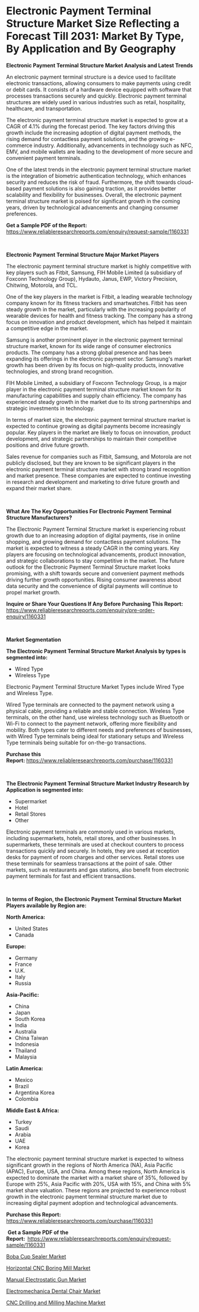 <p><h1>Electronic Payment Terminal Structure Market Size Reflecting a Forecast Till 2031: Market By Type, By Application and By Geography</h1></p><p><strong>Electronic Payment Terminal Structure Market Analysis and Latest Trends</strong></p>
<p><p>An electronic payment terminal structure is a device used to facilitate electronic transactions, allowing consumers to make payments using credit or debit cards. It consists of a hardware device equipped with software that processes transactions securely and quickly. Electronic payment terminal structures are widely used in various industries such as retail, hospitality, healthcare, and transportation.</p><p>The electronic payment terminal structure market is expected to grow at a CAGR of 4.1% during the forecast period. The key factors driving this growth include the increasing adoption of digital payment methods, the rising demand for contactless payment solutions, and the growing e-commerce industry. Additionally, advancements in technology such as NFC, EMV, and mobile wallets are leading to the development of more secure and convenient payment terminals.</p><p>One of the latest trends in the electronic payment terminal structure market is the integration of biometric authentication technology, which enhances security and reduces the risk of fraud. Furthermore, the shift towards cloud-based payment solutions is also gaining traction, as it provides better scalability and flexibility for businesses. Overall, the electronic payment terminal structure market is poised for significant growth in the coming years, driven by technological advancements and changing consumer preferences.</p></p>
<p><strong>Get a Sample PDF of the Report:&nbsp;</strong> <a href="https://www.reliableresearchreports.com/enquiry/request-sample/1160331">https://www.reliableresearchreports.com/enquiry/request-sample/1160331</a></p>
<p>&nbsp;</p>
<p><strong>Electronic Payment Terminal Structure Major Market Players</strong></p>
<p><p>The electronic payment terminal structure market is highly competitive with key players such as Fitbit, Samsung, FIH Mobile Limited (a subsidiary of Foxconn Technology Group), Hydauto, Janus, EWP, Victory Precision, Chitwing, Motorola, and TCL.</p><p>One of the key players in the market is Fitbit, a leading wearable technology company known for its fitness trackers and smartwatches. Fitbit has seen steady growth in the market, particularly with the increasing popularity of wearable devices for health and fitness tracking. The company has a strong focus on innovation and product development, which has helped it maintain a competitive edge in the market.</p><p>Samsung is another prominent player in the electronic payment terminal structure market, known for its wide range of consumer electronics products. The company has a strong global presence and has been expanding its offerings in the electronic payment sector. Samsung's market growth has been driven by its focus on high-quality products, innovative technologies, and strong brand recognition.</p><p>FIH Mobile Limited, a subsidiary of Foxconn Technology Group, is a major player in the electronic payment terminal structure market known for its manufacturing capabilities and supply chain efficiency. The company has experienced steady growth in the market due to its strong partnerships and strategic investments in technology.</p><p>In terms of market size, the electronic payment terminal structure market is expected to continue growing as digital payments become increasingly popular. Key players in the market are likely to focus on innovation, product development, and strategic partnerships to maintain their competitive positions and drive future growth.</p><p>Sales revenue for companies such as Fitbit, Samsung, and Motorola are not publicly disclosed, but they are known to be significant players in the electronic payment terminal structure market with strong brand recognition and market presence. These companies are expected to continue investing in research and development and marketing to drive future growth and expand their market share.</p></p>
<p>&nbsp;</p>
<p><strong>What Are The Key Opportunities For Electronic Payment Terminal Structure Manufacturers?</strong></p>
<p><p>The Electronic Payment Terminal Structure market is experiencing robust growth due to an increasing adoption of digital payments, rise in online shopping, and growing demand for contactless payment solutions. The market is expected to witness a steady CAGR in the coming years. Key players are focusing on technological advancements, product innovation, and strategic collaborations to stay competitive in the market. The future outlook for the Electronic Payment Terminal Structure market looks promising, with a shift towards secure and convenient payment methods driving further growth opportunities. Rising consumer awareness about data security and the convenience of digital payments will continue to propel market growth.</p></p>
<p><strong>Inquire or Share Your Questions If Any Before Purchasing This Report:</strong> <a href="https://www.reliableresearchreports.com/enquiry/pre-order-enquiry/1160331">https://www.reliableresearchreports.com/enquiry/pre-order-enquiry/1160331</a></p>
<p>&nbsp;</p>
<p><strong>Market Segmentation</strong></p>
<p><strong>The Electronic Payment Terminal Structure Market Analysis by types is segmented into:</strong></p>
<p><ul><li>Wired Type</li><li>Wireless Type</li></ul></p>
<p><p>Electronic Payment Terminal Structure Market Types include Wired Type and Wireless Type. </p><p>Wired Type terminals are connected to the payment network using a physical cable, providing a reliable and stable connection. Wireless Type terminals, on the other hand, use wireless technology such as Bluetooth or Wi-Fi to connect to the payment network, offering more flexibility and mobility. Both types cater to different needs and preferences of businesses, with Wired Type terminals being ideal for stationary setups and Wireless Type terminals being suitable for on-the-go transactions.</p></p>
<p><strong>Purchase this Report:&nbsp;</strong><a href="https://www.reliableresearchreports.com/purchase/1160331">https://www.reliableresearchreports.com/purchase/1160331</a></p>
<p>&nbsp;</p>
<p><strong>The Electronic Payment Terminal Structure Market Industry Research by Application is segmented into:</strong></p>
<p><ul><li>Supermarket</li><li>Hotel</li><li>Retail Stores</li><li>Other</li></ul></p>
<p><p>Electronic payment terminals are commonly used in various markets, including supermarkets, hotels, retail stores, and other businesses. In supermarkets, these terminals are used at checkout counters to process transactions quickly and securely. In hotels, they are used at reception desks for payment of room charges and other services. Retail stores use these terminals for seamless transactions at the point of sale. Other markets, such as restaurants and gas stations, also benefit from electronic payment terminals for fast and efficient transactions.</p></p>
<p>&nbsp;</p>
<p><strong>In terms of Region, the Electronic Payment Terminal Structure Market Players available by Region are:</strong></p>
<p>
    <p> <strong> North America: </strong>
        <ul>
            <li>United States</li>
            <li>Canada</li>
        </ul>
        </p> 
    <p> <strong> Europe: </strong>
        <ul>
            <li>Germany</li>
            <li>France</li>
            <li>U.K.</li>
            <li>Italy</li>
            <li>Russia</li>
        </ul>
        </p> 
    <p> <strong> Asia-Pacific: </strong>
        <ul>
            <li>China</li>
            <li>Japan</li>
            <li>South Korea</li>
            <li>India</li>
            <li>Australia</li>
            <li>China Taiwan</li>
            <li>Indonesia</li>
            <li>Thailand</li>
            <li>Malaysia</li>
        </ul>
        </p> 
    <p> <strong> Latin America: </strong>
        <ul>
            <li>Mexico</li>
            <li>Brazil</li>
            <li>Argentina Korea</li>
            <li>Colombia</li>
        </ul>
        </p> 
    <p> <strong> Middle East & Africa: </strong>
        <ul>
            <li>Turkey</li>
            <li>Saudi</li>
            <li>Arabia</li>
            <li>UAE</li>
            <li>Korea</li>
        </ul>
    </p>
    </p>
<p><p>The electronic payment terminal structure market is expected to witness significant growth in the regions of North America (NA), Asia Pacific (APAC), Europe, USA, and China. Among these regions, North America is expected to dominate the market with a market share of 35%, followed by Europe with 25%, Asia Pacific with 20%, USA with 15%, and China with 5% market share valuation. These regions are projected to experience robust growth in the electronic payment terminal structure market due to increasing digital payment adoption and technological advancements.</p></p>
<p><strong>Purchase this Report: </strong><a href="https://www.reliableresearchreports.com/purchase/1160331">https://www.reliableresearchreports.com/purchase/1160331</a></p>
<p>&nbsp;<strong>Get a Sample PDF of the Report:&nbsp;&nbsp;</strong><a href="https://www.reliableresearchreports.com/enquiry/request-sample/1160331">https://www.reliableresearchreports.com/enquiry/request-sample/1160331</a></p>
<p><strong></strong></p>
<p><p><a href="https://medium.com/@jackytorphy/boba-cup-sealer-market-furnishes-information-on-market-share-market-trends-and-market-growth-001272b8a102">Boba Cup Sealer Market</a></p><p><a href="https://medium.com/@shanelerde/horizontal-cnc-boring-mill-market-comprehensive-assessment-by-type-application-and-geography-439c383d084b">Horizontal CNC Boring Mill Market</a></p><p><a href="https://github.com/Angelnienowdseej3e45z3p8c/Market-Research-Report-List-1/blob/main/manual-electrostatic-gun-market.md">Manual Electrostatic Gun Market</a></p><p><a href="https://github.com/YashRP12/Market-Research-Report-List-3/blob/main/electromechanica-dental-chair-market.md">Electromechanica Dental Chair Market</a></p><p><a href="https://medium.com/@shanelerde/cnc-drilling-and-milling-machine-market-outlook-industry-overview-and-forecast-2024-to-2031-47c9469988d3">CNC Drilling and Milling Machine Market</a></p></p>